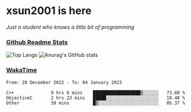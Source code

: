 # xsun2001 is here

*Just a student who knows a little bit of programming*

### [Github Readme Stats](https://github.com/anuraghazra/github-readme-stats)

![Top Langs](https://github-readme-stats.vercel.app/api/top-langs/?username=xsun2001&layout=compact&theme=radical) ![Anurag's GitHub stats](https://github-readme-stats.vercel.app/api?username=xsun2001&show_icons=true&theme=radical)

### [WakaTime](https://wakatime.com)

<!--START_SECTION:waka-->

```text
From: 28 December 2022 - To: 04 January 2023

C++              9 hrs 6 mins    ██████████████████▒░░░░░░   73.60 %
ObjectiveC       2 hrs 23 mins   █████░░░░░░░░░░░░░░░░░░░░   19.40 %
Other            39 mins         █▒░░░░░░░░░░░░░░░░░░░░░░░   05.37 %
```

<!--END_SECTION:waka-->
